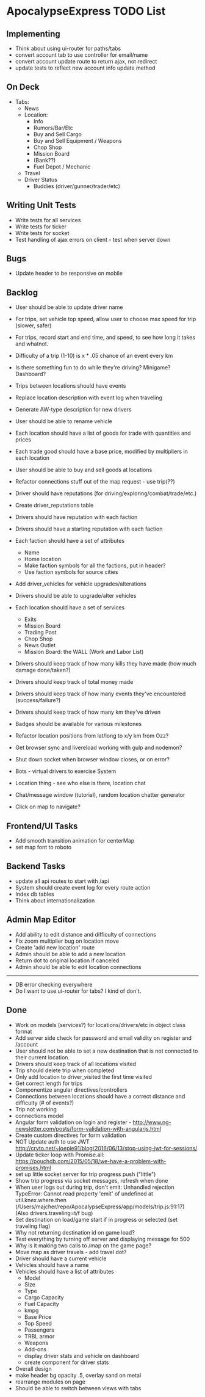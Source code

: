# ApocalypseExpress TODO List

## Implementing

* Think about using ui-router for paths/tabs
* convert account tab to use controller for email/name
* convert account update route to return ajax, not redirect
* update tests to reflect new account info update method

## On Deck

* Tabs:
  * News
  * Location:
    * Info
    * Rumors/Bar/Etc
    * Buy and Sell Cargo
    * Buy and Sell Equipment / Weapons
    * Chop Shop
    * Mission Board
    * (Bank??)
    * Fuel Depot / Mechanic
  * Travel
  * Driver Status
    * Buddies (driver/gunner/trader/etc)

## Writing Unit Tests

* Write tests for all services
* Write tests for ticker
* Write tests for socket
* Test handling of ajax errors on client - test when server down

## Bugs

* Update header to be responsive on mobile

## Backlog

* User should be able to update driver name
* For trips, set vehicle top speed, allow user to choose max speed for trip (slower, safer)
* For trips, record start and end time, and speed, to see how long it takes and whatnot.
* Difficulty of a trip (1-10) is x * .05 chance of an event every km
* Is there something fun to do while they're driving? Minigame? Dashboard?
* Trips between locations should have events
* Replace location description with event log when traveling
* Generate AW-type description for new drivers

* User should be able to rename vehicle
* Each location should have a list of goods for trade with quantities and prices
* Each trade good should have a base price, modified by multipliers in each location
* User should be able to buy and sell goods at locations

* Refactor connections stuff out of the map request - use trip(??)

* Driver should have reputations (for driving/exploring/combat/trade/etc.)
* Create driver_reputations table

* Drivers should have reputation with each faction
* Drivers should have a starting reputation with each faction
* Each faction should have a set of attributes
  * Name
  * Home location
  * Make faction symbols for all the factions, put in header?
  * Use faction symbols for source cities

* Add driver_vehicles for vehicle upgrades/alterations
* Drivers should be able to upgrade/alter vehicles

* Each location should have a set of services
  * Exits
  * Mission Board
  * Trading Post
  * Chop Shop
  * News Outlet
  * Mission Board: the WALL (Work and Labor List)

* Drivers should keep track of how many kills they have made (how much damage done/taken?)
* Drivers should keep track of total money made
* Drivers should keep track of how many events they've encountered (success/failure?)
* Drivers should keep track of how many km they've driven
* Badges should be available for various milestones

* Refactor location positions from lat/long to x/y km from Ozz?
* Get browser sync and livereload working with gulp and nodemon?
* Shut down socket when browser window closes, or on error?

* Bots - virtual drivers to exercise System
* Location thing - see who else is there, location chat
* Chat/message window (tutorial), random location chatter generator
* Click on map to navigate?

## Frontend/UI Tasks

* Add smooth transition animation for centerMap
* set map font to roboto

## Backend Tasks

* update all api routes to start with /api
* System should create event log for every route action
* Index db tables
* Think about internationalization

## Admin Map Editor

* Add ability to edit distance and difficulty of connections
* Fix zoom multiplier bug on location move
* Create 'add new location' route
* Admin should be able to add a new location
* Return dot to original location if canceled
* Admin should be able to edit location connections

----
* DB error checking everywhere
* Do I want to use ui-router for tabs? I kind of don't.

## Done

* Work on models (services?) for locations/drivers/etc in object class format
* Add server side check for password and email validity on register and /account
* User should not be able to set a new destination that is not connected to their current location.
* Drivers should keep track of all locations visited
* Trip should delete trip when completed
* Only add location to driver_visited the first time visited
* Get correct length for trips
* Componentize angular directives/controllers
* Connections between locations should have a correct distance and difficulty (# of events?)
* Trip not working
* connections model
* Angular form validation on login and register - http://www.ng-newsletter.com/posts/form-validation-with-angularjs.html
* Create custom directives for form validation
* NOT Update auth to use JWT http://cryto.net/~joepie91/blog/2016/06/13/stop-using-jwt-for-sessions/
* Update ticker loop with Promise.all: https://pouchdb.com/2015/05/18/we-have-a-problem-with-promises.html
* set up little socket server for trip progress push ("little")
* Show trip progress via socket messages, refresh when done
* When user logs out during trip, don't emit:
Unhandled rejection TypeError: Cannot read property 'emit' of undefined
    at util.knex.where.then (/Users/majcher/repo/ApocalypseExpress/app/models/trip.js:91:17)
(Also drivers.traveling=t/f bug)
* Set destination on load/game start if in progress or selected (set traveling flag)
* Why not returning destination id on game load?
* Test everything by turning off server and displaying message for 500
* Why is it making two calls to /map on the game page?
* Move map as driver travels - add travel dot?
* Driver should have a current vehicle
* Vehicles should have a name
* Vehicles should have a list of attributes
  * Model
  * Size
  * Type
  * Cargo Capacity
  * Fuel Capacity
  * kmpg
  * Base Price
  * Top Speed
  * Passengers
  * TRBL armor
  * Weapons
  * Add-ons
  * display driver stats and vehicle on dashboard
  * create component for driver stats
* Overall design
* make header bg opacity .5, overlay sand on metal
* rearrange modules on page
* Should be able to switch between views with tabs
